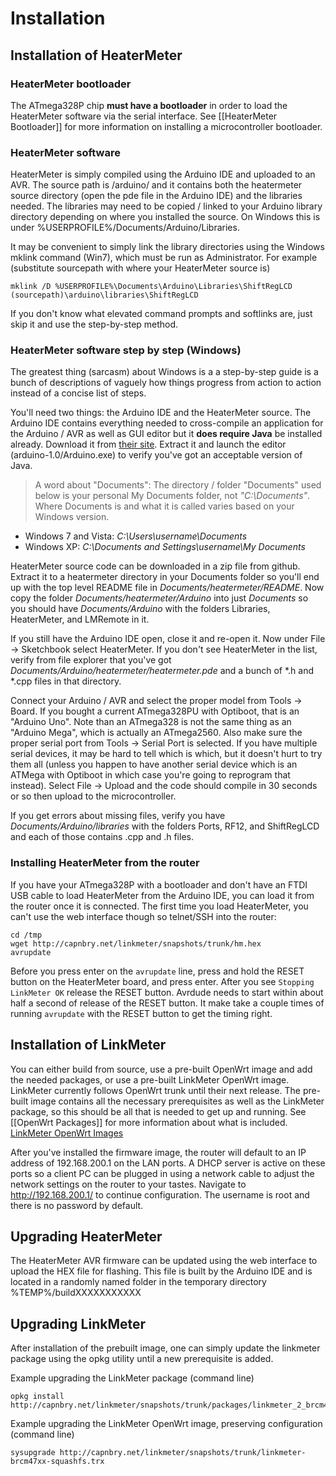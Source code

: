 # Installation
## Installation of HeaterMeter

### HeaterMeter bootloader
The ATmega328P chip **must have a bootloader** in order to load the HeaterMeter software via the serial interface. See [[HeaterMeter Bootloader]] for more information on installing a microcontroller bootloader.

### HeaterMeter software
HeaterMeter is simply compiled using the Arduino IDE and uploaded to an AVR.  The source path is /arduino/ and it contains both the heatermeter source directory (open the pde file in the Arduino IDE) and the libraries needed.  The libraries may need to be copied / linked to your Arduino library directory depending on where you installed the source.  On Windows this is under %USERPROFILE%/Documents/Arduino/Libraries. 

It may be convenient to simply link the library directories using the Windows mklink command (Win7), which must be run as Administrator.  For example (substitute sourcepath with where your HeaterMeter source is)

    mklink /D %USERPROFILE%\Documents\Arduino\Libraries\ShiftRegLCD (sourcepath)\arduino\libraries\ShiftRegLCD

If you don't know what elevated command prompts and softlinks are, just skip it and use the step-by-step method.

### HeaterMeter software step by step (Windows)
The greatest thing (sarcasm) about Windows is a a step-by-step guide is a bunch of descriptions of vaguely how things progress from action to action instead of a concise list of steps.

You'll need two things: the Arduino IDE and the HeaterMeter source.  The Arduino IDE contains everything needed to cross-compile an application for the Arduino / AVR as well as GUI editor but it **does require Java** be installed already.  Download it from [their site](http://www.arduino.cc/en/Main/Software).  Extract it and launch the editor (arduino-1.0/Arduino.exe) to verify you've got an acceptable version of Java.

> A word about "Documents": The directory / folder "Documents" used below is your personal My Documents folder, not *"C:\Documents\"*.  Where Documents is and what it is called varies based on your Windows version.

* Windows 7 and Vista: *C:\Users\username\Documents*
* Windows XP: *C:\Documents and Settings\username\My Documents*

HeaterMeter source code can be downloaded in a zip file from github.  Extract it to a heatermeter directory in your Documents folder so you'll end up with the top level README file in *Documents/heatermeter/README*.  Now copy the folder *Documents/heatermeter/Arduino* into just *Documents* so you should have *Documents/Arduino* with the folders Libraries, HeaterMeter, and LMRemote in it.

If you still have the Arduino IDE open, close it and re-open it.  Now under File -> Sketchbook select HeaterMeter.  If you don't see HeaterMeter in the list, verify from file explorer that you've got *Documents/Arduino/heatermeter/heatermeter.pde* and a bunch of *.h and *.cpp files in that directory.

Connect your Arduino / AVR and select the proper model from Tools -> Board. If you bought a current ATmega328PU with Optiboot, that is an "Arduino Uno".  Note than an ATmega328 is not the same thing as an "Arduino Mega", which is actually an ATmega2560. Also make sure the proper serial port from Tools -> Serial Port is selected.  If you have multiple serial devices, it may be hard to tell which is which, but it doesn't hurt to try them all (unless you happen to have another serial device which is an ATMega with Optiboot in which case you're going to reprogram that instead).  Select File -> Upload and the code should compile in 30 seconds or so then upload to the microcontroller.

If you get errors about missing files, verify you have *Documents/Arduino/libraries* with the folders Ports, RF12, and ShiftRegLCD and each of those contains .cpp and .h files.

### Installing HeaterMeter from the router
If you have your ATmega328P with a bootloader and don't have an FTDI USB cable to load HeaterMeter from the Arduino IDE, you can load it from the router once it is connected.  The first time you load HeaterMeter, you can't use the web interface though so telnet/SSH into the router:

```
cd /tmp
wget http://capnbry.net/linkmeter/snapshots/trunk/hm.hex
avrupdate
```

Before you press enter on the ```avrupdate``` line, press and hold the RESET button on the HeaterMeter board, and press enter.  After you see ```Stopping LinkMeter OK``` release the RESET button. Avrdude needs to start within about half a second of release of the RESET button. It make take a couple times of running ```avrupdate``` with the RESET button to get the timing right.

## Installation of LinkMeter
You can either build from source, use a pre-built OpenWrt image and add the needed packages, or use a pre-built LinkMeter OpenWrt image. LinkMeter currently follows OpenWrt trunk until their next release.  The pre-built image contains all the necessary prerequisites as well as the LinkMeter package, so this should be all that is needed to get up and running.  See [[OpenWrt Packages]] for more information about what is included.  
[LinkMeter OpenWrt Images](http://capnbry.net/linkmeter/snapshots/trunk/)

After you've installed the firmware image, the router will default to an IP address of 192.168.200.1 on the LAN ports.  A DHCP server is active on these ports so a client PC can be plugged in using a network cable to adjust the network settings on the router to your tastes. Navigate to <http://192.168.200.1/> to continue configuration.  The username is root and there is no password by default.

## Upgrading HeaterMeter
The HeaterMeter AVR firmware can be updated using the web interface to upload the HEX file for flashing.  This file is built by the Arduino IDE and is located in a randomly named folder in the temporary directory %TEMP%/buildXXXXXXXXXXX

## Upgrading LinkMeter
After installation of the prebuilt image, one can simply update the linkmeter package using the opkg utility until a new prerequisite is added.

Example upgrading the LinkMeter package (command line)

    opkg install http://capnbry.net/linkmeter/snapshots/trunk/packages/linkmeter_2_brcm47xx.ipk

Example upgrading the LinkMeter OpenWrt image, preserving configuration (command line)

    sysupgrade http://capnbry.net/linkmeter/snapshots/trunk/linkmeter-brcm47xx-squashfs.trx